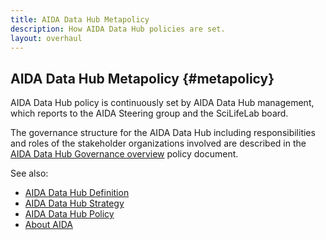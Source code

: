 ```yaml
---
title: AIDA Data Hub Metapolicy
description: How AIDA Data Hub policies are set.
layout: overhaul
---
```

## AIDA Data Hub Metapolicy {#metapolicy}
AIDA Data Hub policy is continuously set by AIDA Data Hub management, which reports to the AIDA Steering group and the SciLifeLab board.

The governance structure for the AIDA Data Hub including responsibilities and roles of the stakeholder organizations involved are described in the
[AIDA Data Hub Governance overview](https://docs.google.com/document/d/1ZA71FXSBA5vcAJUj_NH3tPauHKfEPrsqxslsoxG9Afo/edit) policy document.

See also:
* [AIDA Data Hub Definition](../definition)
* [AIDA Data Hub Strategy](../strategy)
* [AIDA Data Hub Policy](..)
* [About AIDA](/about/aida)
